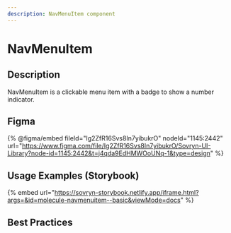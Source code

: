 ```yaml
---
description: NavMenuItem component
---
```


# NavMenuItem

## Description

NavMenuItem is a clickable menu item with a badge to show a number indicator.

## Figma

{% @figma/embed fileId="Ig2ZfR16Svs8In7yibukrO" nodeId="1145:2442" url="https://www.figma.com/file/Ig2ZfR16Svs8In7yibukrO/Sovryn-UI-Library?node-id=1145:2442&t=j4qda9EdHMWOoUNq-1&type=design" %}

## Usage Examples (Storybook)

{% embed url="https://sovryn-storybook.netlify.app/iframe.html?args=&id=molecule-navmenuitem--basic&viewMode=docs" %}

## Best Practices
